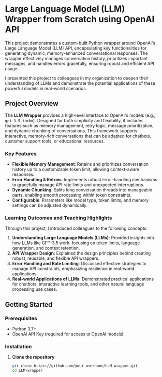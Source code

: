 # Large Language Model (LLM) Wrapper from Scratch using OpenAI API

This project demonstrates a custom-built Python wrapper around OpenAI's Large Language Model (LLM) API, encapsulating key functionalities for generating dynamic, memory-enhanced conversational responses. The wrapper effectively manages conversation history, prioritizes important messages, and handles errors gracefully, ensuring robust and efficient API usage.

I presented this project to colleagues in my organization to deepen their understanding of LLMs and demonstrate the potential applications of these powerful models in real-world scenarios.

## Project Overview

The **LLM Wrapper** provides a high-level interface to OpenAI's models (e.g., `gpt-3.5-turbo`). Designed for both simplicity and flexibility, it includes features such as memory management, retry logic, message prioritization, and dynamic chunking of conversations. This framework supports interactive, memory-rich conversations that can be adapted for chatbots, customer support tools, or educational resources.

### Key Features

- **Flexible Memory Management**: Retains and prioritizes conversation history up to a customizable token limit, allowing context-aware responses.
- **Error Handling & Retries**: Implements robust error-handling mechanisms to gracefully manage API rate limits and unexpected interruptions.
- **Dynamic Chunking**: Splits long conversation threads into manageable parts, enabling smooth processing within token constraints.
- **Configurable**: Parameters like model type, token limits, and memory settings can be adjusted dynamically.

### Learning Outcomes and Teaching Highlights

Through this project, I introduced colleagues to the following concepts:

1. **Understanding Large Language Models (LLMs)**: Provided insights into how LLMs like GPT-3.5 work, focusing on token limits, language generation, and context retention.
2. **API Wrapper Design**: Explained the design principles behind creating robust, reusable, and flexible API wrappers.
3. **Error Handling and Rate Limiting**: Discussed effective strategies to manage API constraints, emphasizing resilience in real-world applications.
4. **Real-world Applications of LLMs**: Demonstrated practical applications for chatbots, interactive learning tools, and other natural language processing use cases.

## Getting Started

### Prerequisites

- Python 3.7+
- OpenAI API Key (required for access to OpenAI models)

### Installation

1. **Clone the repository**:
   ```bash
   git clone https://github.com/your-username/LLM-wrapper.git
   cd LLM-wrapper
